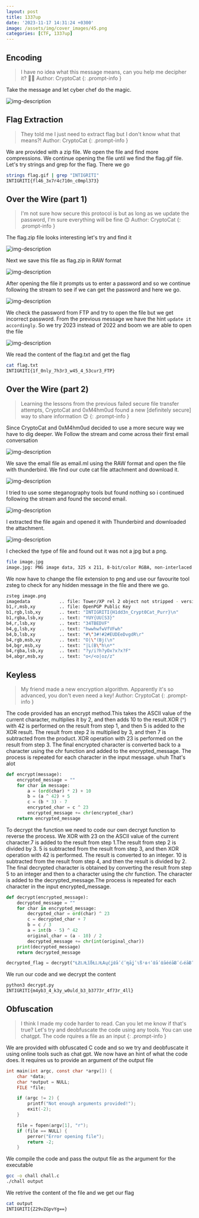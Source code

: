 ```yaml
---
layout: post
title: 1337up
date: '2023-11-17 14:31:24 +0300'
image: /assets/img/cover_images/45.png
categories: [CTF, 1337up]
---
```


## Encoding

> I have no idea what this message means, can you help me decipher it? 👨‍💻
Author: CryptoCat
{: .prompt-info }

Take the message and let cyber chef do the magic.

![img-description](/assets/img/1337/1.png)

##  Flag Extraction
> They told me I just need to extract flag but I don't know what that means?!
Author: CryptoCat
{: .prompt-info }

We are provided with a zip file. We open the file and find more compressions. We continue opening the file until we find the flag.gif file. Let's try strings and grep for the flag. There we go
```bash
strings flag.gif | grep "INTIGRITI"
INTIGRITI{fl46_3x7r4c710n_c0mpl373}
```

## Over the Wire (part 1)
> I'm not sure how secure this protocol is but as long as we update the password, I'm sure everything will be fine 😊
Author: CryptoCat
{: .prompt-info }

The flag.zip file looks interesting let's try and find it

![img-description](/assets/img/1337/3.png)

Next we save this file as flag.zip in RAW format

![img-description](/assets/img/1337/4.png)

After opening the file it prompts us to enter a password and so we continue following the stream to see if we can get the password and here we go.

![img-description](/assets/img/1337/5.png)

We check the password from FTP and try to open the file but we get incorrect password. From the previous message we have the hint ```update it accordingly```. So we try 2023 instead of 2022 and boom we are able to open the file

![img-description](/assets/img/1337/2.png)

We read the content of the flag.txt and get the flag

```bash
cat flag.txt
INTIGRITI{1f_0nly_7h3r3_w45_4_53cur3_FTP}
```

## Over the Wire (part 2)
> Learning the lessons from the previous failed secure file transfer attempts, CryptoCat and 0xM4hm0ud found a new [definitely secure] way to share information 😊
{: .prompt-info }

Since CryptoCat and 0xM4hm0ud decided to use a more secure way we have to dig deeper. We Follow the stream and come across their first email conversation

![img-description](/assets/img/1337/6.png)

We save the email file as email.ml using the RAW format and open the file with thunderbird. We find our cute cat file attachment and download it.

![img-description](/assets/img/1337/7.png)

I tried to use some steganography tools but found nothing so i continued following the stream and found the second email.

![img-description](/assets/img/1337/8.png)

I extracted the file again and opened it with Thunderbird and downloaded the attachment.

![img-description](/assets/img/1337/9.png)

I checked the type of file and found out it was not a jpg but a png.

```bash
file image.jpg
image.jpg: PNG image data, 325 x 211, 8-bit/color RGBA, non-interlaced
```

We now have to change the file extension to png and use our favourite tool zsteg to check for any hidden message in the file and there we go.

```bash
zsteg image.png
imagedata           .. file: Tower/XP rel 2 object not stripped - version 258
b1,r,msb,xy         .. file: OpenPGP Public Key
b1,rgb,lsb,xy       .. text: "INTIGRITI{H1dd3n_Crypt0Cat_Purr}\n"
b1,rgba,lsb,xy      .. text: "YUY{UU[S3}"
b4,r,lsb,xy         .. text: "34TBEDVF"
b4,g,lsb,xy         .. text: "hwwhwfwVfVFwh"
b4,b,lsb,xy         .. text: "#\"3#!#2#EUDEeDvgdR\r"
b4,rgb,msb,xy       .. text: "O|\"(Bj(\n"
b4,bgr,msb,xy       .. text: "|L(B\"h\n*"
b4,rgba,lsb,xy      .. text: "?y/i?h?yOx?x?x?F"
b4,abgr,msb,xy      .. text: "o</<o|oz/z"
```
## Keyless
> My friend made a new encryption algorithm. Apparently it's so advanced, you don't even need a key!
Author: CryptoCat
{: .prompt-info }

The code provided has an encrypt method.This takes the ASCII value of the current character, multiplies it by 2, and then adds 10 to the result.XOR (^) with 42 is performed on the result from step 1, and then 5 is added to the XOR result. The result from step 2 is multiplied by 3, and then 7 is subtracted from the product. XOR operation with 23 is performed on the result from step 3. The final encrypted character is converted back to a character using the chr function and added to the encrypted_message. The process is repeated for each character in the input message. uhuh That's alot 

```python
def encrypt(message):
    encrypted_message = ""
    for char in message:
        a = (ord(char) * 2) + 10
        b = (a ^ 42) + 5
        c = (b * 3) - 7
        encrypted_char = c ^ 23
        encrypted_message += chr(encrypted_char)
    return encrypted_message
```

To decrypt the function we need to code our own decrypt function to reverse the process. We XOR with 23 on the ASCII value of the current character.7 is added to the result from step 1.The result from step 2 is divided by 3. 5 is subtracted from the result from step 3, and then XOR operation with 42 is performed. The result is converted to an integer. 10 is subtracted from the result from step 4, and then the result is divided by 2. The final decrypted character is obtained by converting the result from step 5 to an integer and then to a character using the chr function. The character is added to the decrypted_message.The process is repeated for each character in the input encrypted_message.

```python
def decrypt(encrypted_message):
    decrypted_message = ""
    for char in encrypted_message:
        decrypted_char = ord(char) ^ 23
        c = decrypted_char + 7
        b = c / 3
        a = int(b - 5) ^ 42
        original_char = (a - 10) / 2
        decrypted_message += chr(int(original_char))
    print(decrypted_message)
    return decrypted_message

decrypted_flag = decrypt("ȽƻǇȽȉƃȽǇȽΑɥćʝʣāʹćʹɱāʝʹɩßʵɷ˧ʹʣāʹʣāééāɃʹć˫éāɃʹćɷɷ΅")
```
We run our code and we decrypt the content 
```bash
python3 decrypt.py
INTIGRITI{m4yb3_4_k3y_w0uld_b3_b3773r_4f73r_4ll}
```

## Obfuscation
> I think I made my code harder to read. Can you let me know if that's true?
Let's try and deobfuscate the code using any tools. You can use chatgpt. The code rquires a file as an input
{: .prompt-info }

We are provided with obfuscated C code and so we try and deobfuscate it using online tools such as chat gpt. We now have an hint of what the code does. It requires us to provide an argument of the output file

```c
int main(int argc, const char *argv[]) {
    char *data;
    char *output = NULL;
    FILE *file;

    if (argc != 2) {
        printf("Not enough arguments provided!");
        exit(-2);
    }

    file = fopen(argv[1], "r");
    if (file == NULL) {
        perror("Error opening file");
        return -2;
    }
```
We compile the code and pass the output file as the argument for the executable
```bash
gcc -o chall chall.c
./chall output
```
We retrive the content of the file and we get our flag
```bash
cat output
INTIGRITI{Z29vZGpvYg==}
```